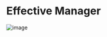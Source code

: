 Effective Manager
==========================
![image](https://travis-ci.org/Gordi91/effective-manager.png)
